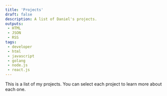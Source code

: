 ```yaml
---
title: 'Projects'
draft: false
description: A list of Daniel's projects.
outputs: 
 - HTML
 - JSON
 - RSS
tags:
 - developer
 - html
 - javascript
 - golang
 - node.js
 - react.js
---
```


This is a list of my projects. You can select each project to learn more about each one.
